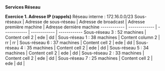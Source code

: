 **Services Réseau**

**Exercice 1. Adresse IP (rappels)**
Réseau interne : 172.16.0.0/23
Sous-réseaux | Adresse de sous-réseau | Adresse de broadcast | Adresse première machine | Adresse dernière machine
------------ | ------------- | ------------ | ------------ | ------------
Sous-réseau 3 : 52 machines | Content cell 2 | ede | dd |
Sous-réseau 1 : 38 machines | Content column 2 | rr | rr | 
Sous-réseau 6 : 37 machines | Content cell 2 | ede | dd |
Sous-réseau 4 : 35 machines | Content cell 2 | ede | dd | 
Sous-réseau 5 : 34 machines | Content cell 2 | ede | dd | 
Sous-réseau 2 : 33 machines | Content cell 2 | ede | dd | 
Sous-réseau 7 : 25 machines | Content cell 2 | ede | dd | 

